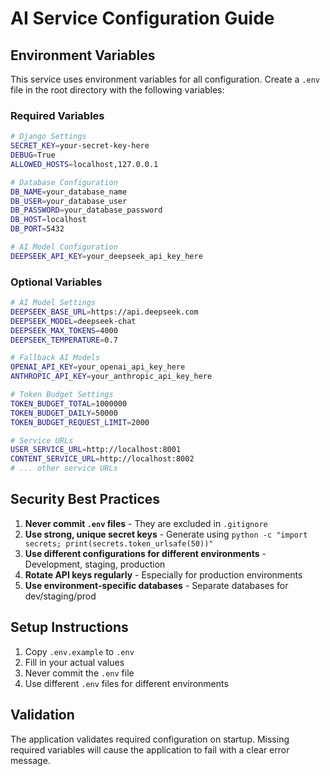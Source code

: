 # AI Service Configuration Guide

## Environment Variables

This service uses environment variables for all configuration. Create a `.env` file in the root directory with the following variables:

### Required Variables

```bash
# Django Settings
SECRET_KEY=your-secret-key-here
DEBUG=True
ALLOWED_HOSTS=localhost,127.0.0.1

# Database Configuration
DB_NAME=your_database_name
DB_USER=your_database_user
DB_PASSWORD=your_database_password
DB_HOST=localhost
DB_PORT=5432

# AI Model Configuration
DEEPSEEK_API_KEY=your_deepseek_api_key_here
```

### Optional Variables

```bash
# AI Model Settings
DEEPSEEK_BASE_URL=https://api.deepseek.com
DEEPSEEK_MODEL=deepseek-chat
DEEPSEEK_MAX_TOKENS=4000
DEEPSEEK_TEMPERATURE=0.7

# Fallback AI Models
OPENAI_API_KEY=your_openai_api_key_here
ANTHROPIC_API_KEY=your_anthropic_api_key_here

# Token Budget Settings
TOKEN_BUDGET_TOTAL=1000000
TOKEN_BUDGET_DAILY=50000
TOKEN_BUDGET_REQUEST_LIMIT=2000

# Service URLs
USER_SERVICE_URL=http://localhost:8001
CONTENT_SERVICE_URL=http://localhost:8002
# ... other service URLs
```

## Security Best Practices

1. **Never commit `.env` files** - They are excluded in `.gitignore`
2. **Use strong, unique secret keys** - Generate using `python -c "import secrets; print(secrets.token_urlsafe(50))"`
3. **Use different configurations for different environments** - Development, staging, production
4. **Rotate API keys regularly** - Especially for production environments
5. **Use environment-specific databases** - Separate databases for dev/staging/prod

## Setup Instructions

1. Copy `.env.example` to `.env`
2. Fill in your actual values
3. Never commit the `.env` file
4. Use different `.env` files for different environments

## Validation

The application validates required configuration on startup. Missing required variables will cause the application to fail with a clear error message. 
